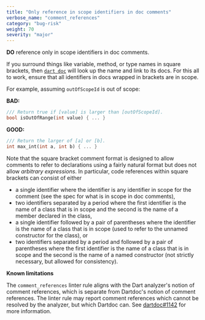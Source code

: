 ```yaml
---
title: "Only reference in scope identifiers in doc comments"
verbose_name: "comment_references"
category: "bug-risk"
weight: 70
severity: "major"
---
```

**DO** reference only in scope identifiers in doc comments.

If you surround things like variable, method, or type names in square brackets,
then [`dart doc`](https://dart.dev/tools/dart-doc) will look up the name and
link to its docs.  For this all to work, ensure that all identifiers in docs
wrapped in brackets are in scope.

For example, assuming `outOfScopeId` is out of scope:

**BAD:**
```dart
/// Return true if [value] is larger than [outOfScopeId].
bool isOutOfRange(int value) { ... }
```

**GOOD:**
```dart
/// Return the larger of [a] or [b].
int max_int(int a, int b) { ... }
```

Note that the square bracket comment format is designed to allow comments to
refer to declarations using a fairly natural format but does not allow
*arbitrary expressions*.  In particular, code references within square brackets
can consist of either

- a single identifier where the identifier is any identifier in scope for the
  comment (see the spec for what is in scope in doc comments),
- two identifiers separated by a period where the first identifier is the name
  of a class that is in scope and the second is the name of a member declared in
  the class,
- a single identifier followed by a pair of parentheses where the identifier is
  the name of a class that is in scope (used to refer to the unnamed constructor
  for the class), or
- two identifiers separated by a period and followed by a pair of parentheses
  where the first identifier is the name of a class that is in scope and the
  second is the name of a named constructor (not strictly necessary, but allowed
  for consistency).

**Known limitations**

The `comment_references` linter rule aligns with the Dart analyzer's notion of
comment references, which is separate from Dartdoc's notion of comment
references. The linter rule may report comment references which cannot be
resolved by the analyzer, but which Dartdoc can. See
[dartdoc#1142](https://github.com/dart-lang/linter/issues/1142) for more
information.


